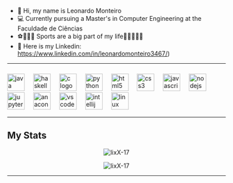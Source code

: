 - 👋 Hi, my name is Leonardo Monteiro
- 💻 Currently pursuing a Master's in Computer Engineering at the Faculdade de Ciências
- ⚽️🥎🏐🏓 Sports are a big part of my life🎱🥊🥋🏋️‍♀️
- 📱 Here is my Linkedin: https://www.linkedin.com/in/leonardomonteiro3467/)


---------------------------------------------------------------------------------------------------------------------------------
###

<div align="left">
  <img src="https://cdn.jsdelivr.net/gh/devicons/devicon/icons/java/java-original.svg" height="40" alt="java logo"  />
  <img width="12" />
  <img src="https://cdn.jsdelivr.net/gh/devicons/devicon/icons/haskell/haskell-original.svg" height="40" alt="haskell logo"  />
  <img width="12" />
  <img src="https://cdn.jsdelivr.net/gh/devicons/devicon/icons/c/c-original.svg" height="40" alt="c logo"  />
  <img width="12" />
  <img src="https://cdn.jsdelivr.net/gh/devicons/devicon/icons/python/python-original.svg" height="40" alt="python logo"  />
  <img width="12" />
  <img src="https://cdn.jsdelivr.net/gh/devicons/devicon/icons/html5/html5-original.svg" height="40" alt="html5 logo"  />
  <img width="12" />
  <img src="https://cdn.jsdelivr.net/gh/devicons/devicon/icons/css3/css3-original.svg" height="40" alt="css3 logo"  />
  <img width="12" />
  <img src="https://cdn.jsdelivr.net/gh/devicons/devicon/icons/javascript/javascript-original.svg" height="40" alt="javascript logo"  />
  <img width="12" />
  <img src="https://cdn.jsdelivr.net/gh/devicons/devicon/icons/nodejs/nodejs-original.svg" height="40" alt="nodejs logo"  />
  <img width="12" />
  <img src="https://cdn.jsdelivr.net/gh/devicons/devicon/icons/jupyter/jupyter-original.svg" height="40" alt="jupyter logo"  />
  <img width="12" />
  <img src="https://cdn.jsdelivr.net/gh/devicons/devicon/icons/anaconda/anaconda-original.svg" height="40" alt="anaconda logo"  />
  <img width="12" />
  <img src="https://cdn.jsdelivr.net/gh/devicons/devicon/icons/vscode/vscode-original.svg" height="40" alt="vscode logo"  />
  <img width="12" />
  <img src="https://cdn.jsdelivr.net/gh/devicons/devicon/icons/intellij/intellij-original.svg" height="40" alt="intellij logo"  />
  <img width="12" />
  <img src="https://cdn.jsdelivr.net/gh/devicons/devicon/icons/linux/linux-original.svg" height="40" alt="linux logo"  />
</div>

---------------------------------------------------------------------------------------------------------------------------------------
###

<h2 align="left">My Stats</h2>
<p align="center">
  <img src="https://github-readme-stats.vercel.app/api?username=lixX-17&show_icons=true&theme=tokyonight&bg_color=30,e96443,904e95&title_color=fff&text_color=fff" alt="lixX-17">
</p>

<p align="center">
  <img src="https://github-readme-stats.vercel.app/api/top-langs?username=lixX-17&show_icons=true&theme=vision-friendly-dark&locale=en&layout=compact&langs_count=8&bg_color=30,11998e,38ef7d&title_color=fff&text_color=fff" alt="lixX-17"/>
</p>



---------------------------------------------------------------------------------------------------------------------------------------
###





